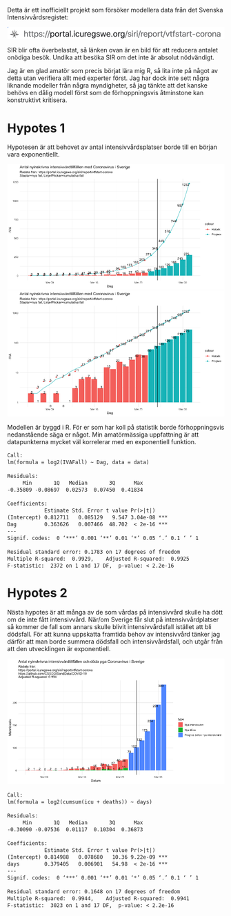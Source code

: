 Detta är ett inofficiellt projekt som försöker modellera data från det Svenska Intensivvårdsregistet:

![SIR url](https://github.com/joelonsql/sir/blob/master/sirurl.png?raw=true "SIR url")

SIR blir ofta överbelastat, så länken ovan är en bild för att reducera antalet onödiga besök. Undika att besöka SIR om det inte är absolut nödvändigt.

Jag är en glad amatör som precis börjat lära mig R, så lita inte på något av detta utan verifiera allt med experter först. Jag har dock inte sett några liknande modeller från några myndigheter, så jag tänkte att det kanske behövs en dålig modell först som de förhoppningsvis åtminstone kan konstruktivt kritisera.

# Hypotes 1

Hypotesen är att behovet av antal intensivvårdsplatser borde till en början vara exponentiellt.

![SIR modell Linear scale](https://github.com/joelonsql/sir/blob/master/sir_lin_2020-03-26.png?raw=true "SIR modell Linear scale")
![SIR modell Logarithmic scale](https://github.com/joelonsql/sir/blob/master/sir_log_2020-03-26.png?raw=true "SIR modell Logarithmic scale")

Modellen är byggd i R. För er som har koll på statistik borde förhoppningsvis nedanstående säga er något. Min amatörmässiga uppfattning är att datapunkterna mycket väl korrelerar med en exponentiell funktion.

```
Call:
lm(formula = log2(IVAFall) ~ Dag, data = data)

Residuals:
     Min       1Q   Median       3Q      Max 
-0.35809 -0.08697  0.02573  0.07450  0.41834 

Coefficients:
            Estimate Std. Error t value Pr(>|t|)    
(Intercept) 0.812711   0.085129   9.547 3.04e-08 ***
Dag         0.363626   0.007466  48.702  < 2e-16 ***
---
Signif. codes:  0 ‘***’ 0.001 ‘**’ 0.01 ‘*’ 0.05 ‘.’ 0.1 ‘ ’ 1

Residual standard error: 0.1783 on 17 degrees of freedom
Multiple R-squared:  0.9929,	Adjusted R-squared:  0.9925 
F-statistic:  2372 on 1 and 17 DF,  p-value: < 2.2e-16
```

# Hypotes 2

Nästa hypotes är att många av de som vårdas på intensivvård skulle ha dött om de inte fått intensivvård.
När/om Sverige får slut på intensivvårdplatser så kommer de fall som annars skulle blivit intensivvårdsfall istället att bli dödsfall.
För att kunna uppskatta framtida behov av intensivvård tänker jag därför att man borde summera dödsfall och intensivvårdsfall, och utgår från att den utvecklingen är exponentiell.

![SIR2](https://github.com/joelonsql/sir/blob/master/sir2_2020-03-26.png?raw=true "SIR2")

```
Call:
lm(formula = log2(cumsum(icu + deaths)) ~ days)

Residuals:
     Min       1Q   Median       3Q      Max 
-0.30090 -0.07536  0.01117  0.10304  0.36873 

Coefficients:
            Estimate Std. Error t value Pr(>|t|)    
(Intercept) 0.814988   0.078680   10.36 9.22e-09 ***
days        0.379405   0.006901   54.98  < 2e-16 ***
---
Signif. codes:  0 ‘***’ 0.001 ‘**’ 0.01 ‘*’ 0.05 ‘.’ 0.1 ‘ ’ 1

Residual standard error: 0.1648 on 17 degrees of freedom
Multiple R-squared:  0.9944,	Adjusted R-squared:  0.9941 
F-statistic:  3023 on 1 and 17 DF,  p-value: < 2.2e-16
```
